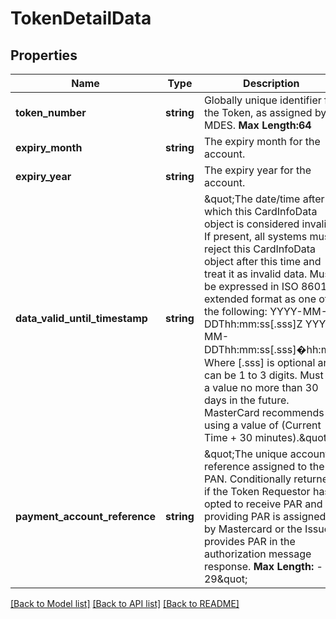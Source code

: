 # TokenDetailData

## Properties
Name | Type | Description | Notes
------------ | ------------- | ------------- | -------------
**token_number** | **string** | Globally unique identifier for the Token, as assigned by MDES.     __Max Length:64__ | [optional] 
**expiry_month** | **string** | The expiry month for the account. | [optional] 
**expiry_year** | **string** | The expiry year for the account. | [optional] 
**data_valid_until_timestamp** | **string** | \&quot;The date/time after which this CardInfoData object is considered invalid. If present, all systems must reject this CardInfoData object after this time and treat it as invalid data. Must be expressed in ISO 8601 extended format as one of the following: YYYY-MM-DDThh:mm:ss[.sss]Z YYYY-MM-DDThh:mm:ss[.sss]�hh:mm Where [.sss] is optional and can be 1 to 3 digits. Must be a value no more than 30 days in the future. MasterCard recommends using a value of (Current Time + 30 minutes).\&quot; | [optional] 
**payment_account_reference** | **string** | \&quot;The unique account reference assigned to the PAN. Conditionally returned if the Token Requestor has opted to receive PAR and providing PAR is assigned by Mastercard or the Issuer provides PAR in the authorization message response.    __Max Length:__ - 29\&quot; | [optional] 

[[Back to Model list]](../README.md#documentation-for-models) [[Back to API list]](../README.md#documentation-for-api-endpoints) [[Back to README]](../README.md)


